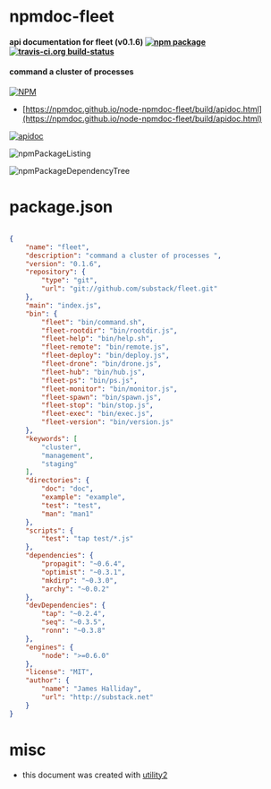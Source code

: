 # npmdoc-fleet

#### api documentation for  fleet (v0.1.6)  [![npm package](https://img.shields.io/npm/v/npmdoc-fleet.svg?style=flat-square)](https://www.npmjs.org/package/npmdoc-fleet) [![travis-ci.org build-status](https://api.travis-ci.org/npmdoc/node-npmdoc-fleet.svg)](https://travis-ci.org/npmdoc/node-npmdoc-fleet)

#### command a cluster of processes

[![NPM](https://nodei.co/npm/fleet.png?downloads=true&downloadRank=true&stars=true)](https://www.npmjs.com/package/fleet)

- [https://npmdoc.github.io/node-npmdoc-fleet/build/apidoc.html](https://npmdoc.github.io/node-npmdoc-fleet/build/apidoc.html)

[![apidoc](https://npmdoc.github.io/node-npmdoc-fleet/build/screenCapture.buildCi.browser.%252Ftmp%252Fbuild%252Fapidoc.html.png)](https://npmdoc.github.io/node-npmdoc-fleet/build/apidoc.html)

![npmPackageListing](https://npmdoc.github.io/node-npmdoc-fleet/build/screenCapture.npmPackageListing.svg)

![npmPackageDependencyTree](https://npmdoc.github.io/node-npmdoc-fleet/build/screenCapture.npmPackageDependencyTree.svg)



# package.json

```json

{
    "name": "fleet",
    "description": "command a cluster of processes ",
    "version": "0.1.6",
    "repository": {
        "type": "git",
        "url": "git://github.com/substack/fleet.git"
    },
    "main": "index.js",
    "bin": {
        "fleet": "bin/command.sh",
        "fleet-rootdir": "bin/rootdir.js",
        "fleet-help": "bin/help.sh",
        "fleet-remote": "bin/remote.js",
        "fleet-deploy": "bin/deploy.js",
        "fleet-drone": "bin/drone.js",
        "fleet-hub": "bin/hub.js",
        "fleet-ps": "bin/ps.js",
        "fleet-monitor": "bin/monitor.js",
        "fleet-spawn": "bin/spawn.js",
        "fleet-stop": "bin/stop.js",
        "fleet-exec": "bin/exec.js",
        "fleet-version": "bin/version.js"
    },
    "keywords": [
        "cluster",
        "management",
        "staging"
    ],
    "directories": {
        "doc": "doc",
        "example": "example",
        "test": "test",
        "man": "man1"
    },
    "scripts": {
        "test": "tap test/*.js"
    },
    "dependencies": {
        "propagit": "~0.6.4",
        "optimist": "~0.3.1",
        "mkdirp": "~0.3.0",
        "archy": "~0.0.2"
    },
    "devDependencies": {
        "tap": "~0.2.4",
        "seq": "~0.3.5",
        "ronn": "~0.3.8"
    },
    "engines": {
        "node": ">=0.6.0"
    },
    "license": "MIT",
    "author": {
        "name": "James Halliday",
        "url": "http://substack.net"
    }
}
```



# misc
- this document was created with [utility2](https://github.com/kaizhu256/node-utility2)
